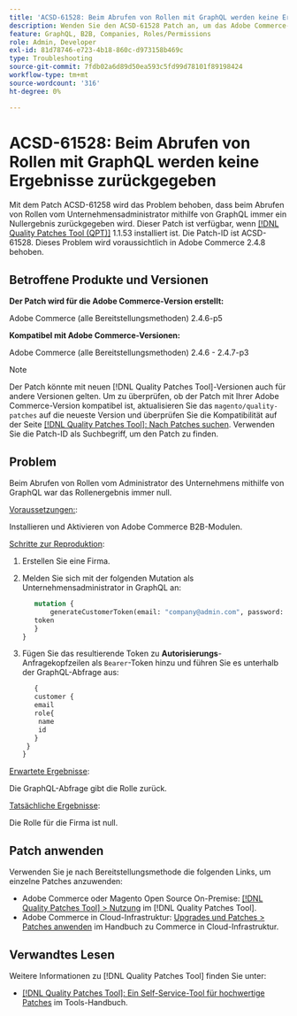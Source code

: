 ```yaml
---
title: 'ACSD-61528: Beim Abrufen von Rollen mit GraphQL werden keine Ergebnisse zurückgegeben'
description: Wenden Sie den ACSD-61528 Patch an, um das Adobe Commerce-Problem zu beheben, bei dem das Abrufen von Rollen vom Unternehmensadministrator mithilfe von GraphQL immer ein Nullergebnis zurückgibt.
feature: GraphQL, B2B, Companies, Roles/Permissions
role: Admin, Developer
exl-id: 81d78746-e723-4b18-860c-d973158b469c
type: Troubleshooting
source-git-commit: 7fdb02a6d89d50ea593c5fd99d78101f89198424
workflow-type: tm+mt
source-wordcount: '316'
ht-degree: 0%

---
```


# ACSD-61528: Beim Abrufen von Rollen mit GraphQL werden keine Ergebnisse zurückgegeben

Mit dem Patch ACSD-61258 wird das Problem behoben, dass beim Abrufen von Rollen vom Unternehmensadministrator mithilfe von GraphQL immer ein Nullergebnis zurückgegeben wird. Dieser Patch ist verfügbar, wenn [[!DNL Quality Patches Tool (QPT)]](/help/tools/quality-patches-tool/quality-patches-tool-to-self-serve-quality-patches.md) 1.1.53 installiert ist. Die Patch-ID ist ACSD-61528. Dieses Problem wird voraussichtlich in Adobe Commerce 2.4.8 behoben.

## Betroffene Produkte und Versionen

**Der Patch wird für die Adobe Commerce-Version erstellt:**

Adobe Commerce (alle Bereitstellungsmethoden) 2.4.6-p5

**Kompatibel mit Adobe Commerce-Versionen:**

Adobe Commerce (alle Bereitstellungsmethoden) 2.4.6 - 2.4.7-p3

>[!NOTE]
>
>Der Patch könnte mit neuen [!DNL Quality Patches Tool]-Versionen auch für andere Versionen gelten. Um zu überprüfen, ob der Patch mit Ihrer Adobe Commerce-Version kompatibel ist, aktualisieren Sie das `magento/quality-patches` auf die neueste Version und überprüfen Sie die Kompatibilität auf der Seite [[!DNL Quality Patches Tool]: Nach Patches suchen](https://experienceleague.adobe.com/tools/commerce-quality-patches/index.html). Verwenden Sie die Patch-ID als Suchbegriff, um den Patch zu finden.

## Problem

Beim Abrufen von Rollen vom Administrator des Unternehmens mithilfe von GraphQL war das Rollenergebnis immer null.

<u>Voraussetzungen:</u>:

Installieren und Aktivieren von Adobe Commerce B2B-Modulen.

<u>Schritte zur Reproduktion</u>:

1. Erstellen Sie eine Firma.
1. Melden Sie sich mit der folgenden Mutation als Unternehmensadministrator in GraphQL an:

   ```GraphQL
      mutation {
          generateCustomerToken(email: "company@admin.com", password: "PASSWORD") {
      token
      }
   }
   ```

1. Fügen Sie das resultierende Token zu **Autorisierungs**-Anfragekopfzeilen als `Bearer`-Token hinzu und führen Sie es unterhalb der GraphQL-Abfrage aus:

   ```GraphQL
      {
      customer {
      email
      role{
       name
       id
      }
    }
   }
   ```

<u>Erwartete Ergebnisse</u>:

Die GraphQL-Abfrage gibt die Rolle zurück.

<u>Tatsächliche Ergebnisse</u>:

Die Rolle für die Firma ist null.

## Patch anwenden

Verwenden Sie je nach Bereitstellungsmethode die folgenden Links, um einzelne Patches anzuwenden:

* Adobe Commerce oder Magento Open Source On-Premise: [[!DNL Quality Patches Tool] > Nutzung](/help/tools/quality-patches-tool/usage.md) im [!DNL Quality Patches Tool].
* Adobe Commerce in Cloud-Infrastruktur: [Upgrades und Patches > Patches anwenden](https://experienceleague.adobe.com/docs/commerce-cloud-service/user-guide/develop/upgrade/apply-patches.html) im Handbuch zu Commerce in Cloud-Infrastruktur.

## Verwandtes Lesen

Weitere Informationen zu [!DNL Quality Patches Tool] finden Sie unter:

* [[!DNL Quality Patches Tool]: Ein Self-Service-Tool für hochwertige Patches](/help/tools/quality-patches-tool/quality-patches-tool-to-self-serve-quality-patches.md) im Tools-Handbuch.
